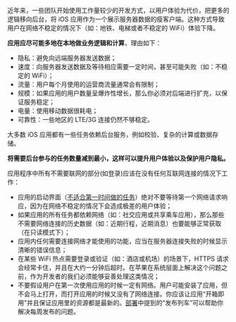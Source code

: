 近年来，一些团队开始使用工作量较少的开发方式，以用户体验为代价，把更多的逻辑移向后台，将 iOS 应用作为一个展示服务器数据的瘦客户端。这种方式导致用户在网络不稳定的情况下（如：地铁、电梯或者不稳定的 WiFi）体验下降。

**应用应尽可能多地在本地做业务逻辑和计算**，理由如下：

- 隐私：避免向远端服务器发送数据；
- 速度：向服务器发送数据及等待相应需要一定时间，甚至可能失败（如：不稳定的 WiFi）；
- 流量：用户每个月使用的运营商流量通常会有限制；
- 规模：如果应用的用户数量呈爆炸性增长，那么你必须对后端进行扩充，以保证服务稳定；
- 电量：使用移动数据很耗电；
- 可靠性：一些地区的 LTE/3G 连接仍然不够稳定。

大多数 iOS 应用都有一些任务依赖后台服务，例如校验、复杂的计算或数据存储。

**将需要后台参与的任务数量减到最小，这样可以提升用户体验以及保护用户隐私。**

应用程序中所有不需要联网的部分(如登录)应该在没有任何互联网连接的情况下工作：

- 应用的启动界面（[不适合第一时间做的任务](https://developer.apple.com/ios/human-interface-guidelines/icons-and-images/launch-screen/)）绝对不要等待第一个网络请求响应，因为在网络不稳定的情况下会造成极差的用户体验；
- 如果应用的所有任务都依赖网络（如：社交应用或共享乘车应用），那么那些不需要网络连接的历史数据（如：近期行程，近期消息）也要能够正常获取（在只读模式下）；
- 应用内任何需要连接网络才能使用的功能，应当在服务器连接失败的时候显示清晰的错误信息；
- 在某些 WiFi 热点需要登录或验证（如：酒店或机场）的场景下，HTTPS 请求会经常卡住，并且在大约一分钟后超时。在苹果在系统层面上解决这个问题之前，作为开发者的我们必须能够妥善处理这类情况；
- 不要假设用户在第一次使用应用的时候一定有网络。用户可能安装了应用，但不会马上打开，而打开应用的时候又没有了网络连接。你应该让应用“开箱即用”并且保证应用里的资源都是最新的。[部署](/deployment)中提到的“发布列车”可以帮助你解决每周发布的问题。